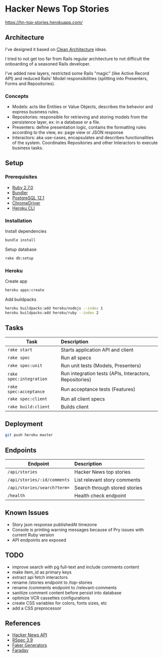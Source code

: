 # Hacker News Top Stories

https://hn-top-stories.herokuapp.com/

## Architecture
I've designed it based on [Clean Architecture](https://blog.cleancoder.com/uncle-bob/2012/08/13/the-clean-architecture.html) ideas.

I tried to not get too far from Rails regular architecture to not difficult the onboarding of a seasoned Rails developer.

I've added new layers, restricted some Rails "magic" (like Active Record API) and reduced Rails' Model responsibilities (splitting into Presenters, Forms and Repositories).

### Concepts
- Models: acts like Entities or Value Objects, describes the behavior and express business rules.
- Repositories: responsible for retrieving and storing models from the persistence layer, ex: in a database or a file.
- Presenters: define presentation logic, contains the formatting rules according to the view, ex: page view or JSON response
- Interactors: aka use-cases, encapsulates and describes functionalities of the system. Coordinates Repositories and other Interactors to execute business tasks.

## Setup

### Prerequisites

- [Ruby 2.7.0](https://www.ruby-lang.org/en/documentation/installation/)
- [Bundler](https://bundler.io/)
- [PostgreSQL 12.1](https://www.postgresql.org/docs/12/tutorial-install.html)
- [ChromeDriver](https://chromedriver.chromium.org/)
- [Heroku CLI](https://devcenter.heroku.com/articles/heroku-cli)

### Installation

Install dependencies

```sh
bundle install
```

Setup database

```sh
rake db:setup
```

### Heroku

Create app

```sh
heroku apps:create
```

Add buildpacks

```sh
heroku buildpacks:add heroku/nodejs --index 1
heroku buildpacks:add heroku/ruby --index 2
```

## Tasks

| Task                    | Description                                             |
| ----------------------- | :------------------------------------------------------ |
| `rake start`            | Starts application API and client                       |
| `rake spec`             | Run all specs                                           |
| `rake spec:unit`        | Run unit tests (Models, Presenters)                     |
| `rake spec:integration` | Run integration tests (APIs, Interactors, Repositories) |
| `rake spec:acceptance`  | Run acceptance tests (Features)                         |
| `rake spec:client`      | Run all client specs                                    |
| `rake build:client`     | Builds client                                           |

## Deployment

```sh
git push heroku master
```

## Endpoints

| Endpoint                    | Description                   |
| --------------------------- | :---------------------------- |
| `/api/stories`              | Hacker News top stories       |
| `/api/stories/:id/comments` | List relevant story comments  |
| `/api/stories/search?term=` | Search through stored stories |
| `/health`                   | Health check endpoint         |

## Known Issues

- Story json response publishedAt timezone
- Console is printing warning messages because of Pry issues with current Ruby version
- API endpoints are exposed

## TODO

- improve search with pg full-text and include comments content
- make item_id as primary keys
- extract api fetch interactors
- rename /stories endpoint to /top-stories
- rename /comments endpoint to /relevant-comments
- sanitize comment content before persist into database
- optimize VCR cassettes configurations
- create CSS variables for colors, fonts sizes, etc
- add a CSS preprocessor

## References

- [Hacker News API](https://github.com/HackerNews/API)
- [RSpec 3.9](https://relishapp.com/rspec/rspec-expectations/v/3-9/docs)
- [Faker Generators](https://github.com/faker-ruby/faker#generators)
- [Faraday](https://lostisland.github.io/faraday/usage/)
